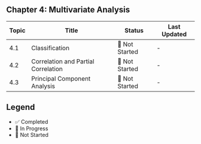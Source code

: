 ## Chapter 4: Multivariate Analysis

| Topic | Title                               | Status         | Last Updated |
| ----- | ----------------------------------- | -------------- | ------------ |
| 4.1   | Classification                      | 📝 Not Started | -            |
| 4.2   | Correlation and Partial Correlation | 📝 Not Started | -            |
| 4.3   | Principal Component Analysis        | 📝 Not Started | -            |

## Legend

- ✅ Completed
- 🚧 In Progress
- 📝 Not Started
